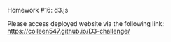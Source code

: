 Homework #16: d3.js

Please access deployed website via the following link: https://colleen547.github.io/D3-challenge/
